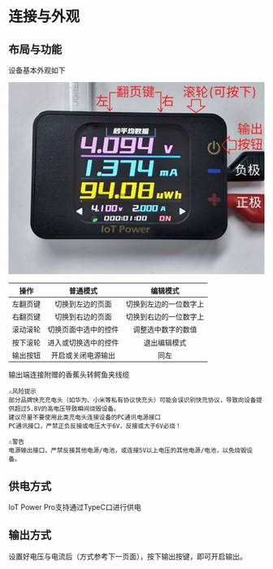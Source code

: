 # 连接与外观

## 布局与功能

设备基本外观如下

![设备图](img/font-exp-cn.jpg)

|   操作   |       普通模式       |        编辑模式        |
| :------: | :------------------: | :--------------------: |
| 左翻页键 |   切换到左边的页面   | 切换到左边的一位数字上 |
| 右翻页键 |   切换到右边的页面   | 切换到右边的一位数字上 |
| 滚动滚轮 | 切换页面中选中的控件 |   调整选中数字的数值   |
| 按下滚轮 | 进入或切换选中的控件 |      退出编辑模式      |
| 输出按钮 |  开启或关闭电源输出  |          同左          |

输出端连接附赠的香蕉头转鳄鱼夹线缆

```{warning}
⚠风险提示  
部分品牌快充充电头（如华为、小米等私有协议快充头）可能会误识别快充协议，导致向设备提供超过5.8V的高电压导致瞬间烧毁设备。  
建议尽量不要使用此类充电头连接设备的PC通讯电源接口  
PC通讯接口，严禁正负反接或电压大于6V，反接或大于6V必烧！
```

```{warning}
⚠警告  
电源输出接口，严禁反接其他电源/电池，或连接5V以上电压的其他电源/电池，以免烧毁设备。
```

## 供电方式

IoT Power Pro支持通过TypeC口进行供电

## 输出方式

设置好电压与电流后（方式参考下一页面），按下输出按键，即可开启输出。

